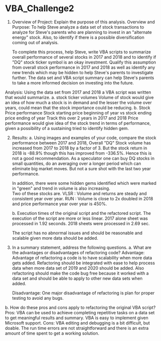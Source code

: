 # VBA_Challenge2
1. Overview of Project: Explain the purpose of this analysis.
  Overview and Purpose: 
	  To help Steve analyze a data set of stock transactions to analyze for Steve's parents who are planning to invest in an "alternate energy" stock. 
    Also, to identify if there is a possible diversification coming out of analysis.
	  
    To complete this process, help Steve, write VBA scripts to summarize overall performance of several stocks in 2017 and 2018 and to identify if "DQ" stock ticker symbol is an okay investment. 
	  Qualify this assumption from overall stock performance in 2017 and 2018 as well as identify any new trends which may be hidden to help Steve's parents to investigate further.
    The data set and VBA script summary can help Steve's parents to take a more informed decision on investing into the future.

  Analysis:
	  Using the data set from 2017 and 2018 a VBA script was written that would summarize. 
	    a. stock ticker volumes
	      Volume of stock would give an idea of how much a stock is in demand and the lesser the volume over years, could mean that the stock importance could be reducing.
	    b. Stock Price performance
	      Stock starting price beginning of year vs stock ending price ending of year
	      Track this over 2 years in 2017 and 2018
	      Price performance would give idea of the stock trend in terms of performance, given a possibility of a sustaining tried to identify hidden gem.


2. Results: 
	a. Using images and examples of your code, compare the stock performance between 2017 and 2018, 
	  Overall "DQ" Stock volume has increased from 2017 to 2018 by a factor of 3. 
    But the stock return in 2018 is -88.9% though this has improved from -336.5%. Hence this is not a good recommendation.
	  As a speculator one can buy DQ stocks in small quantities, do an averaging over a longer period which can eliminate big market moves. 
    But not a sure shot with the last two year performance.
	
    In addition, there were some hidden gems identified which were marked in "green" and trend in volume is also increasing.	
    Two of these stocks are. 
	  VLSR 	: Volume and returns are steady and consistent year over year. 
	  RUN 	: Volume is close to 2x doubled in 2018 and price performance year over year is 450%.

	b. Execution times of the original script and the refactored script.
    The execution of the script are more or less linear.
	  2017 alone sheet was processed in 1.92 seconds.
	  2018 sheets were processed in 2.69 sec.
	  
    The script has no abnormal issues and should be reasonable and scalable given more data should be added.

3. In a summary statement, address the following questions.
	a. What are the advantages or disadvantages of refactoring code?
	  Advantage: Advantage of refactoring a code is to have scalability when more data gets added.
	  Refactoring should be integrated with ease to help process data when more data set of 2019 and 2020 should be added.
	  Also refactoring should make the code bug free because it worked with a data set and should be able to apply to other new data sets when added.

	  Disadvantage:  One major disadvantage of refactoring is plan for proper testing to avoid any bugs.
	
  b. How do these pros and cons apply to refactoring the original VBA script?
	  Pros: VBA can be used to achieve completing repetitive tasks on a data set to get meaningful results and summary.
          VBA is easy to implement given Microsoft support.
	  Cons: VBA editing and debugging is a bit difficult, but doable. 
        The run time errors are not straightforward and there is an extra amount of time spent to get a working solution.

